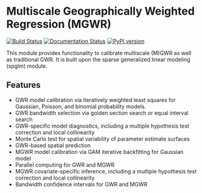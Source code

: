 **M**ultiscale **G**eographically **W**eighted **R**egression (MGWR)
=======================================

[![Build Status](https://travis-ci.org/pysal/mgwr.svg?branch=master)](https://travis-ci.org/pysal/mgwr)
[![Documentation Status](https://readthedocs.org/projects/mgwr/badge/?version=latest)](https://mgwr.readthedocs.io/en/latest/?badge=latest)
[![PyPI version](https://badge.fury.io/py/mgwr.svg)](https://badge.fury.io/py/mgwr)

This module provides functionality to calibrate multiscale (M)GWR as well as traditional GWR. It is
built upon the sparse generalized linear modeling (spglm) module. 

Features
--------

- GWR model calibration via iteratively weighted least squares for Gaussian,
  Poisson, and binomial probability models.
- GWR bandwidth selection via golden section search or equal interval search
- GWR-specific model diagnostics, including a multiple hypothesis test
  correction and local collinearity
- Monte Carlo test for spatial variability of parameter estimate surfaces
- GWR-based spatial prediction
- MGWR model calibration via GAM iterative backfitting for Gaussian model
- Parallel computing for GWR and MGWR
- MGWR covariate-specific inference, including a multiple hypothesis test
  correction and local collinearity 
- Bandwidth confidence intervals for GWR and MGWR
  

